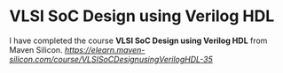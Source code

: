 # VLSI SoC Design using Verilog HDL
I have completed the  course <b>VLSI SoC Design using Verilog HDL</b> from Maven Silicon. <u><i>https://elearn.maven-silicon.com/course/VLSISoCDesignusingVerilogHDL-35</u></i>
